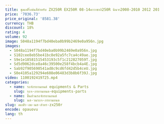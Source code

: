 ```yaml
---
title: ชุดแฟริ่งพ่นสีสำหรับ ZX250R EX250R 08-14คาวาซากิ250R นินจา2008-2010 2012 2014 100% ฟิตเนสฉีดสีเหลือง
price: '7036.73'
price_original: '8581.38'
currency: THB
discount: 18%
rating: 4
volume: 92
image: S048a1194f7bd40eba0b99b2469e0a956n.jpg
images:
  - S048a1194f7bd40eba0b99b2469e0a956n.jpg
  - S102cee8eb5be41bc8e92a5fc7ca4c49ae.jpg
  - S9e1e18581515453193c5f1c212827059T.jpg
  - Sd5d9062dce8a46c39500e258f4bcb4a4E.jpg
  - Sab92f905690541ad8c9cd6fd42d5b4ceU.jpg
  - S0e4105a129294e608e06483d3b8b6f39J.jpg
video: 1100192419725.mp4
categories:
  - name: รถจักรยานยนต์ equipments & Parts
    slug: รถจ-กรยานยนต-equipments-parts
  - name: ชิ้นส่วนรถจักรยานยนต์
    slug: นส-วนรถจ-กรยานยนต
slug: ดแฟร-งพ-นส-สำหร-zx250r
encode: opauovu
lang: th
---
```

  